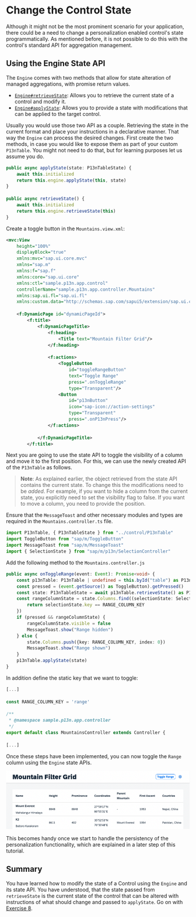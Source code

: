# Change the Control State
Although it might not be the most prominent scenario for your application, there could be a need to change a personalization enabled control's state programmatically. As mentioned before, it is not possible to do this with the control's standard API for aggregation management.

## Using the Engine State API
The `Engine` comes with two methods that allow for state alteration of managed aggregations, with promise return values.
* [`Engine#retrieveState`](https://openui5nightly.hana.ondemand.com/api/sap.m.p13n.Engine#methods/retrieveState): Allows you to retrieve the current state of a control and modify it.
* [`Engine#applyState`](https://openui5nightly.hana.ondemand.com/api/sap.m.p13n.Engine#methods/applyState): Allows you to provide a state with modifications that can be applied to the target control.

Usually you would use those two API as a couple. Retrieving the state in the current format and place your instructions in a declarative manner. That way the `Engine` can process the desired changes. First create the two methods, in case you would like to expose them as part of your custom `P13nTable`. You might not need to do that, but for learning purposes let us assume you do.

````ts
public async applyState(state: P13nTableState) {
	await this.initialized
	return this.engine.applyState(this, state)
}

public async retrieveState() {
	await this.initialized
	return this.engine.retrieveState(this)
}
````

Create a toggle button in the `Mountains.view.xml`:
````xml
<mvc:View
	height="100%"
	displayBlock="true"
	xmlns:mvc="sap.ui.core.mvc"
	xmlns="sap.m"
	xmlns:f="sap.f"
	xmlns:core="sap.ui.core"
	xmlns:ctl="sample.p13n.app.control"
	controllerName="sample.p13n.app.controller.Mountains"
	xmlns:sap.ui.fl="sap.ui.fl"
	xmlns:custom.data="http://schemas.sap.com/sapui5/extension/sap.ui.core.CustomData/1">

	<f:DynamicPage id="dynamicPageId">
		<f:title>
			<f:DynamicPageTitle>
				<f:heading>
					<Title text="Mountain Filter Grid"/>
				</f:heading>

				<f:actions>
					<ToggleButton
						id="toggleRangeButton"
						text="Toggle Range"
						press=".onToggleRange"
						type="Transparent"/>
					<Button
						id="p13nButton"
						icon="sap-icon://action-settings"
						type="Transparent"
						press=".onP13nPress"/>
				</f:actions>

			</f:DynamicPageTitle>
		</f:title>
````
Next you are going to use the state API to toggle the visibility of a column and move it to the first position. For this, we can use the newly created API of the `P13nTable` as follows.

>**Note**: As explained earlier, the object retrieved from the state API contains the current state. To change this the modifications need to be *added*. For example, if you want to hide a column from the current state, you explicitly need to set the visibility flag to false. If you want to move a column, you need to provide the position.


Ensure that the `MessageToast` and other necessary modules and types are required in the `Mountains.controller.ts` file.
````ts
import P13nTable, { P13nTableState } from "../control/P13nTable"
import ToggleButton from "sap/m/ToggleButton"
import MessageToast from "sap/m/MessageToast"
import { SelectionState } from "sap/m/p13n/SelectionController"
````

Add the following method to the `Mountains.controller.js`

````ts
public async onToggleRange(event: Event): Promise<void> {
	const p13nTable: P13nTable | undefined = this.byId("table") as P13nTable | undefined
	const pressed = (event.getSource() as ToggleButton).getPressed()
	const state: P13nTableState = await p13nTable.retrieveState() as P13nTableState
	const rangeColumnState = state.Columns.find((selectionState: SelectionState) => {
		return selectionState.key == RANGE_COLUMN_KEY
	})
	if (pressed && rangeColumnState) {
		rangeColumnState.visible = false
		MessageToast.show("Range hidden")
	} else {
		state.Columns.push({key: RANGE_COLUMN_KEY, index: 0})
		MessageToast.show("Range shown")
	}
	p13nTable.applyState(state)
}
````

In addition define the static key that we want to toggle:
````ts
[...]

const RANGE_COLUMN_KEY = 'range'

/**
 * @namespace sample.p13n.app.controller
 */
export default class MountainsController extends Controller {

[...]
````

Once these steps have been implemented, you can now toggle the `Range` column using the `Engine` state APIs.

![EToggle Button](screenshots/ex07_1.png)

This becomes handy once we start to handle the persistency of the personalization functionality, which are explained in a later step of this tutorial.

## Summary
You have learned how to modify the state of a Control using the `Engine` and its state API. You have understood, that the state passed from `retrieveState` is the current state of the control that can be altered with instructions of what should change and passed to `applyState`. Go on with [Exercise 8](../ex08/).